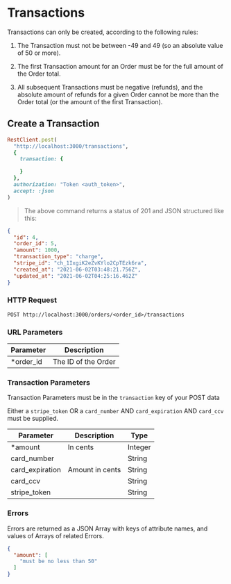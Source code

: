 # Transactions

Transactions can only be created, according to the following rules:

1. The Transaction must not be between -49 and 49 (so an absolute value of 50 or more).

2. The first Transaction amount for an Order must be for the full amount of the Order total.

3. All subsequent Transactions must be negative (refunds), and the absolute amount of refunds
for a given Order cannot be more than the Order total (or the amount of the first Transaction).


## Create a Transaction

```ruby
RestClient.post(
  "http://localhost:3000/transactions",
  {
    transaction: {

    }
  },
  authorization: "Token <auth_token>",
  accept: :json
)
```

<!-- ```shell
curl "http://localhost:3000/transactions.json" \
  -X POST \
  -d 'order[note]=A Note.' \
  -H "Authorization: Token <auth_token>"
``` -->

> The above command returns a status of 201 and JSON structured like this:

```json
{
  "id": 4,
  "order_id": 5,
  "amount": 1000,
  "transaction_type": "charge",
  "stripe_id": "ch_1IxgiK2eZvKYlo2CpTEzk6ra",
  "created_at": "2021-06-02T03:48:21.756Z",
  "updated_at": "2021-06-02T04:25:16.462Z"
}
```

### HTTP Request

`POST http://localhost:3000/orders/<order_id>/transactions`

### URL Parameters

Parameter | Description
--------- | -----------
*order_id | The ID of the Order

### Transaction Parameters

Transaction Parameters must be in the `transaction` key of your POST data

Either a `stripe_token` OR a `card_number` AND `card_expiration` AND `card_ccv`
must be supplied.

Parameter | Description | Type
--------- | ----------- | ----
*amount | In cents | Integer
card_number | | String | true
card_expiration | Amount in cents | String
card_ccv | | String
stripe_token | | String

### Errors

Errors are returned as a JSON Array with keys of attribute names, and values of
Arrays of related Errors.

```json
{
  "amount": [
    "must be no less than 50"
  ]
}
